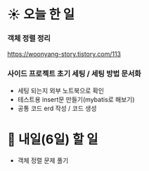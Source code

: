 # ☀️ 오늘 한 일

### 객체 정렬 정리
https://woonyang-story.tistory.com/113

### 사이드 프로젝트 초기 세팅 / 세팅 방법 문서화
- 세팅 되는지 외부 노트북으로 확인
- 테스트용 insert문 만들기(mybatis로 해보기)
- 공통 코드 erd 작성 / 코드 생성

# 🚩 내일(6일) 할 일
- 객체 정렬 문제 풀기  
